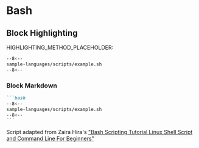 # Bash

## Block Highlighting

HIGHLIGHTING_METHOD_PLACEHOLDER:

```bash
--8<--
sample-languages/scripts/example.sh
--8<--
```

### Block Markdown 

````markdown
```bash
--8<--
sample-languages/scripts/example.sh
--8<--
```
````

Script adapted from Zaira Hira's ["Bash Scripting Tutorial Linux Shell Script and Command Line For Beginners"](https://www.freecodecamp.org/news/bash-scripting-tutorial-linux-shell-script-and-command-line-for-beginners/)
